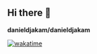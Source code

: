 ## Hi there 👋

**danieldjakam/danieldjakam** 

<!--
Here are some ideas to get you started:

- 🔭 I’m currently working on ...
- 🌱 I’m currently learning ...
- 👯 I’m looking to collaborate on ...
- 🤔 I’m looking for help with ...
- 💬 Ask me about ...
- 📫 How to reach me: ...
- 😄 Pronouns: ...
- ⚡ Fun fact: ...
-->

[![wakatime](https://wakatime.com/badge/user/7ffdaa13-c976-416b-aff7-53ab0df31493.svg)](https://wakatime.com/@7ffdaa13-c976-416b-aff7-53ab0df31493)

